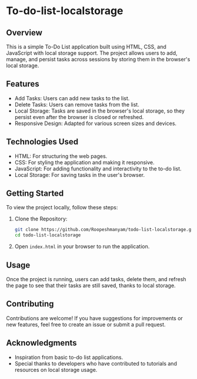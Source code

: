 # To-do-list-localstorage

## Overview

This is a simple To-Do List application built using HTML, CSS, and JavaScript with local storage support. The project allows users to add, manage, and persist tasks across sessions by storing them in the browser's local storage.

## Features

- Add Tasks: Users can add new tasks to the list.
- Delete Tasks: Users can remove tasks from the list.
- Local Storage: Tasks are saved in the browser's local storage, so they persist even after the browser is closed or refreshed.
- Responsive Design: Adapted for various screen sizes and devices.

## Technologies Used

- HTML: For structuring the web pages.
- CSS: For styling the application and making it responsive.
- JavaScript: For adding functionality and interactivity to the to-do list.
- Local Storage: For saving tasks in the user's browser.

## Getting Started

To view the project locally, follow these steps:

1. Clone the Repository:
   ```bash
   git clone https://github.com/Roopeshmanyam/todo-list-localstorage.git
   cd todo-list-localstorage
   ```

2. Open `index.html` in your browser to run the application.

## Usage

Once the project is running, users can add tasks, delete them, and refresh the page to see that their tasks are still saved, thanks to local storage.

## Contributing

Contributions are welcome! If you have suggestions for improvements or new features, feel free to create an issue or submit a pull request.

## Acknowledgments

- Inspiration from basic to-do list applications.
- Special thanks to developers who have contributed to tutorials and resources on local storage usage.

